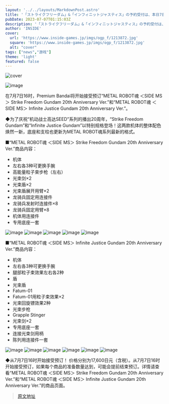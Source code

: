 ```yaml
---
layout: '../../layouts/MarkdownPost.astro'
title: '「ストライクフリーダム」&「インフィニットジャスティス」の予約受付は、本日7日16時から！「ガンダムSEED」20周年を記念した特別仕様'
pubDate: 2023-07-07T01:15:03Z
description: '「ストライクフリーダム」&「インフィニットジャスティス」の予約受付は、本日7日16時から！「ガンダムSEED」20周年を記念した特別仕様'
author: 'INSIDE'
cover:
  url: 'https://www.inside-games.jp/imgs/ogp_f/1213872.jpg'
  square: 'https://www.inside-games.jp/imgs/ogp_f/1213872.jpg'
  alt: "cover"
tags: ["news","游戏"]
theme: 'light'
featured: false
---
```


![cover](https://www.inside-games.jp/imgs/ogp_f/1213872.jpg)

![image](https://www.inside-games.jp/imgs/zoom/1213872.jpg)

在7月7日16时，Premium Bandai将开始接受预订“METAL ROBOT魂 ＜SIDE MS＞ Strike Freedom Gundam 20th Anniversary Ver.”和“METAL ROBOT魂 ＜SIDE MS＞ Infinite Justice Gundam 20th Anniversary Ver.”。

◆为了庆祝“机动战士高达SEED”系列的播出20周年，“Strike Freedom Gundam”和“Infinite Justice Gundam”以特别规格登场！这两款机体的整体配色焕然一新，底座和支柱也更新为METAL ROBOT魂系列最新的格式。

■“METAL ROBOT魂 ＜SIDE MS＞ Strike Freedom Gundam 20th Anniversary Ver.”商品内容：
- 机体
- 左右各3种可更换手腕
- 高能量粒子束步枪（左右）
- 光束剑×2
- 光束盾×2
- 光束盾展开用臂×2
- 龙骑兵固定用连接件
- 龙骑兵发射时连接件×8
- 龙骑兵固定用臂×8
- 机体用连接件
- 专用底座一套

![image](https://www.inside-games.jp/imgs/zoom/1213874.jpg)
![image](https://www.inside-games.jp/imgs/zoom/1213875.jpg)
![image](https://www.inside-games.jp/imgs/zoom/1213876.jpg)
![image](https://www.inside-games.jp/imgs/zoom/1213881.jpg)
![image](https://www.inside-games.jp/imgs/zoom/1213873.jpg)

■“METAL ROBOT魂 ＜SIDE MS＞ Infinite Justice Gundam 20th Anniversary Ver.”商品内容：
- 机体
- 左右各3种可更换手腕
- 腿部粒子束效果左右各2种
- 盾
- 光束盾
- Fatum-01
- Fatum-01用粒子束效果×2
- 光束回旋镖效果2种
- 光束步枪
- Grapple Stinger
- 光束剑×2
- 专用底座一套
- 连接光束剑用柄
- 陈列用连接件一套

![image](https://www.inside-games.jp/imgs/zoom/1213904.jpg)
![image](https://www.inside-games.jp/imgs/zoom/1213905.jpg)
![image](https://www.inside-games.jp/imgs/zoom/1213907.jpg)
![image](https://www.inside-games.jp/imgs/zoom/1213908.jpg)
![image](https://www.inside-games.jp/imgs/zoom/1213909.jpg)
![image](https://www.inside-games.jp/imgs/zoom/1213910.jpg)

◆从7月7日16时开始接受预订！
价格分别为17,600日元（含税）。从7月7日16时开始接受预订，如果每个商品的准备数量达到，可能会提前结束预订。详情请查看“METAL ROBOT魂 ＜SIDE MS＞ Strike Freedom Gundam 20th Anniversary Ver.”和“METAL ROBOT魂 ＜SIDE MS＞ Infinite Justice Gundam 20th Anniversary Ver.”的商品页面。

>[原文地址](https://www.inside-games.jp/article/2023/07/07/147055.html)  